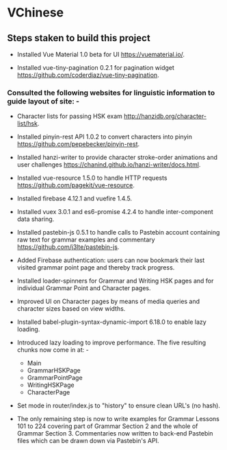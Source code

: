 # VChinese

## Steps staken to build this project

* Installed Vue Material 1.0 beta for UI <https://vuematerial.io/>.

* Installed vue-tiny-pagination 0.2.1 for pagination widget <https://github.com/coderdiaz/vue-tiny-pagination>.

### Consulted the following websites for linguistic information to guide layout of site: -

* Character lists for passing HSK exam <http://hanzidb.org/character-list/hsk>.

* Installed pinyin-rest API 1.0.2 to convert characters into pinyin <https://github.com/pepebecker/pinyin-rest>.

* Installed hanzi-writer to provide character stroke-order animations and user challenges <https://chanind.github.io/hanzi-writer/docs.html>.

* Installed vue-resource 1.5.0 to handle HTTP requests <https://github.com/pagekit/vue-resource>.

* Installed firebase 4.12.1 and vuefire 1.4.5.

* Installed vuex 3.0.1 and es6-promise 4.2.4 to handle inter-component data sharing.

* Installed pastebin-js 0.5.1 to handle calls to Pastebin account containing raw text for grammar examples and commentary <https://github.com/j3lte/pastebin-js>.

* Added Firebase authentication: users can now bookmark their last visited grammar point page and thereby track progress.

* Installed loader-spinners for Grammar and Writing HSK pages and for individual Grammar Point and Character pages.

* Improved UI on Character pages by means of media queries and character sizes based on view widths.

* Installed babel-plugin-syntax-dynamic-import 6.18.0 to enable lazy loading.

* Introduced lazy loading to improve performance. The five resulting chunks now come in at: -

    - Main
    - GrammarHSKPage
    - GrammarPointPage
    - WritingHSKPage
    - CharacterPage

* Set mode in router/index.js to "history" to ensure clean URL's (no hash).

* The only remaining step is now to write examples for Grammar Lessons 101 to 224 covering part of Grammar Section 2 and the whole of Grammar Section 3. Commentaries now written to back-end Pastebin files which can be drawn down via Pastebin's API.
